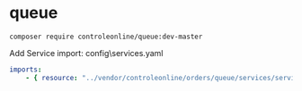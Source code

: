 # queue


`composer require controleonline/queue:dev-master`

Add Service import:
config\services.yaml

```yaml
imports:
    - { resource: "../vendor/controleonline/orders/queue/services/services.yaml" }    
```